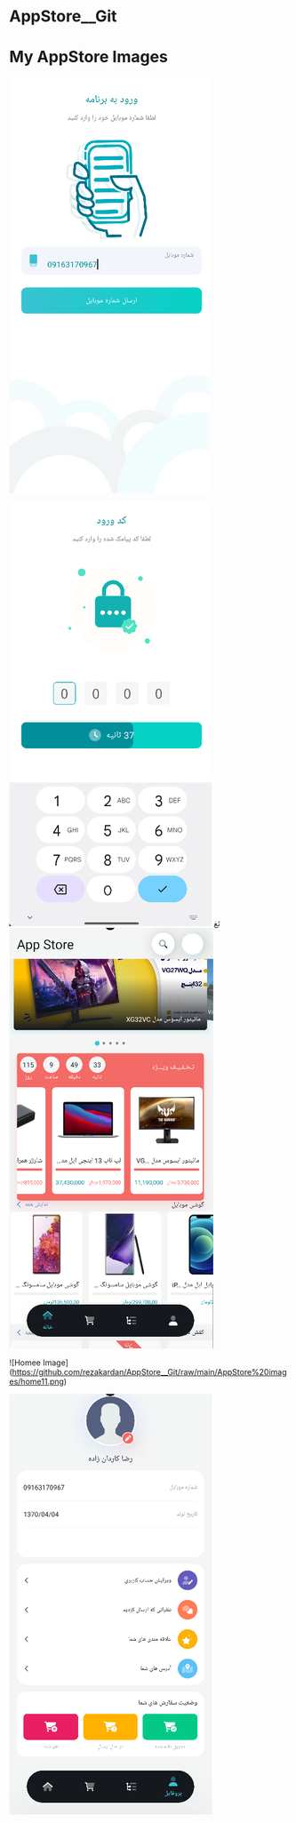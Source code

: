 # AppStore__Git

# My AppStore Images


![Login Image](https://github.com/rezakardan/AppStore__Git/raw/main/AppStore%20images/logins.png)

![Verify Image](https://github.com/rezakardan/AppStore__Git/raw/main/AppStore%20images/verifys.png)
ئغ
![Home Image](https://github.com/rezakardan/AppStore__Git/raw/main/AppStore%20images/homes.png)



![Homee Image] (https://github.com/rezakardan/AppStore__Git/raw/main/AppStore%20images/home11.png)


![Profile Image](https://github.com/rezakardan/AppStore__Git/raw/main/AppStore%20images/profiles.png)

